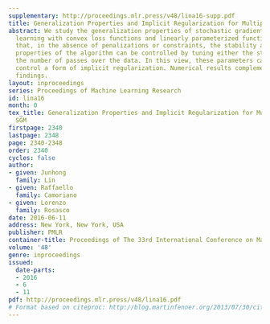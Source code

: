 ```yaml
---
supplementary: http://proceedings.mlr.press/v48/lina16-supp.pdf
title: Generalization Properties and Implicit Regularization for Multiple Passes SGM
abstract: We study the generalization properties of stochastic gradient methods for
  learning with convex loss functions and linearly parameterized functions. We show
  that, in the absence of penalizations or constraints, the stability and approximation
  properties of the algorithm can be controlled by tuning either the step-size or
  the number of passes over the data. In this view, these parameters can be seen to
  control a form of implicit regularization. Numerical results complement the theoretical
  findings.
layout: inproceedings
series: Proceedings of Machine Learning Research
id: lina16
month: 0
tex_title: Generalization Properties and Implicit Regularization for Multiple Passes
  SGM
firstpage: 2340
lastpage: 2348
page: 2340-2348
order: 2340
cycles: false
author:
- given: Junhong
  family: Lin
- given: Raffaello
  family: Camoriano
- given: Lorenzo
  family: Rosasco
date: 2016-06-11
address: New York, New York, USA
publisher: PMLR
container-title: Proceedings of The 33rd International Conference on Machine Learning
volume: '48'
genre: inproceedings
issued:
  date-parts:
  - 2016
  - 6
  - 11
pdf: http://proceedings.mlr.press/v48/lina16.pdf
# Format based on citeproc: http://blog.martinfenner.org/2013/07/30/citeproc-yaml-for-bibliographies/
---
```

